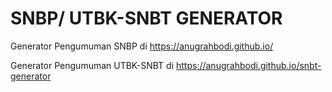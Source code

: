 # SNBP/ UTBK-SNBT GENERATOR

Generator Pengumuman SNBP di https://anugrahbodi.github.io/

Generator Pengumuman UTBK-SNBT di https://anugrahbodi.github.io/snbt-generator
